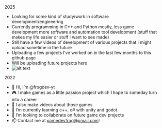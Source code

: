 2025
- Looking for some kind of study/work in software development/engineering
- Currently programming in C++ and Python mostly, less game development more software and automation tool development (stuff that makes my life easier or stuff I want to see made)
- Still have a few videos of development of various projects that I might upload sometime in the future 
- Uploading a few projects I've worked on in the last few months to this github page
- Will be uploading future projects here
- ![alt text](https://www.citypng.com/public/uploads/preview/hd-python-logo-symbol-transparent-png-735811696257415dbkifcuokn.png)

2022
- 👋 Hi, I’m @frogdev-yt
- 🎮 I make games as a little passion project which I hope to someday turn into a career
- 🎥 I also make videos about those games
- 🌱 I’m currently learning c++, c# with unity and godot
- 💞️ I’m looking to collaborate on future game dev projects
- 📫 Contact me at gamedevfrog@gmail.com!

<!---
frogdev-yt/frogdev-yt is a ✨ special ✨ repository because its `README.md` (this file) appears on your GitHub profile.
You can click the Preview link to take a look at your changes.
--->
